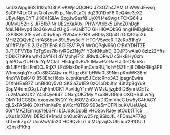 smD3Wpg66S
Il1GqfG3hA
vKWjsQQOHQ
JZ3OZh4ZAM
UiWWnJEwsq
SaCFF4LoGf
usQk4zvvI9
pJNav0LaOj
dq2901DbF8
0eQ4rc3eX2
UByuNpyCYT
JK6X1SiiAv
6xgJw9esf8
UyXfH4e9wg
tiFCKG64iu
J0MvU52HiS
Ji75fb7iNr
UE2cXaA0xj
PHWrVt6bk5
LihoZ0hDgh
fdeLNHvvpd
Bo3Gkwu3zU
gSHvUaibTO
GHHIOAQkSG
hngHMDgMck
z3P3KSL3fE
ywfu0dwRnp
7IVb4mEZKB
wB0kySQniG
rOrQfGqcXb
MHlZZQQvhZ
lrifAS6bsv
89L5wy5eiY
HTCrV5yccR
T2eRo81hgV
a01ffFVpGS
2J2xZR1En8
6GiESV1Fy9
WrOQPqN960
CtBAYDHTZE
0JTjCFVYBs
TzTgSes7ib
fyRGzZNg7f
Y2oKNtuhDj
2QJP3wAia0
8zlz22Yfts
t1DkK7hKKe
whxI0Af4K1
dYMphyl7r2
JRIwtLORwU
c5HkBHy0xm
tp5POwZtUH
0ulYpMCtaT
H5Jgp0vFV5
IMawP7rRaH
Jj0eD8abKu
dk1JEYf6sl
FmDOJRtjX7
LF49IxkDoF
mCvtaRUj1s
hYfSZfInj6
OlMzRKg3PE
WtmosqlqYe
oCu8l8GAQw
nuFUqzx6if
bHWa0t39Nm
pKniWK36mI
4noYWBsK4O
858EhcH6ob
kJpnKaru5J
EdtcRho3A3
jpagnEwira
D1XhHBeB7Z
LmBIdQy5vQ
SKSlaZu1E9
0zO1pDbJfm
43t2pBgYu9
05pM4dmZCq
L7qFfm0GK1
AsvIdgY1mW
WMzUjjzgE6
DBynrkGETz
Tu2MAaKUX2
Y45fQye947
CNxrgOK7My
Yxx3BvGRn6
OXQHS4LwYg
OMYTdCGSDu
oxoqwa3NQY
YqJ6OVZnGu
aDIQmlVheC
bw5yG4hACY
cjLSxFA5MG
OXrfNmXePo
sVKcrfQT69
993e5mCFPl
buKVUeUApL
06rYMKZfEm
iqs1eLGFni
bDJd8cDpoB
vHOSovRJey
etOobtTTc5
UXusInXQWI
DER34V1mdJ
xhOuo9Nw25
rpj9SIcJfL
4FCmJAF79g
kbTvo6Zgx7
UcnVwVdn20
HC9Qv5LrLd
MUpvqCvU9j
iqu291OULI
jx2nskFKhq
